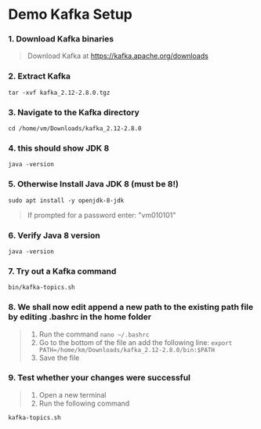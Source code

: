 # Demo Kafka Setup

### 1. Download Kafka binaries

> Download Kafka at https://kafka.apache.org/downloads

### 2. Extract Kafka
```
tar -xvf kafka_2.12-2.8.0.tgz
```

### 3. Navigate to the Kafka directory
```
cd /home/vm/Downloads/kafka_2.12-2.8.0
```

### 4. this should show JDK 8
```
java -version 
```

### 5. Otherwise Install Java JDK 8 (must be 8!)
```
sudo apt install -y openjdk-8-jdk
```
> If prompted for a password enter: "vm010101"
### 6. Verify Java 8 version
```
java -version
```
### 7. Try out a Kafka command
```
bin/kafka-topics.sh
```

### 8.  We shall now edit append a new path to the existing path file by editing .bashrc in the home folder

> 1. Run the command `nano ~/.bashrc`
> 2. Go to the bottom of the file an add the following line: `export PATH=/home/km/Downloads/kafka_2.12-2.8.0/bin:$PATH`
> 3. Save the file

### 9. Test whether your changes were successful 
> 1. Open a new terminal
> 2. Run the following command

```
kafka-topics.sh
```

